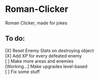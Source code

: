 # Roman-Clicker
Roman Clicker, made for jokes

## To do:
[X] Reset Enemy Stats on destroying object<br>
[X] Add XP for every defeated enemy<br>
[ ] Make more areas and enemies<br>
[Working...] Make upgrades level-based<br>
[ ] Fix some stuff
